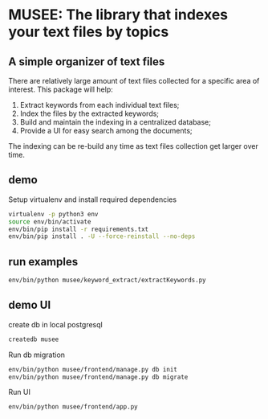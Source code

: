 # MUSEE: The library that indexes your text files by topics

## A simple organizer of text files

There are relatively large amount of text files collected for a specific area of interest.  This package will help:

1. Extract keywords from each individual text files;
2. Index the files by the extracted keywords;
3. Build and maintain the indexing in a centralized database;
4. Provide a UI for easy search among the documents;

The indexing can be re-build any time as text files collection get larger over time.

## demo

Setup virtualenv and install required dependencies

`````bash
virtualenv -p python3 env
source env/bin/activate
env/bin/pip install -r requirements.txt
env/bin/pip install . -U --force-reinstall --no-deps
`````

## run examples

`````bash
env/bin/python musee/keyword_extract/extractKeywords.py
`````

## demo UI

create db in local postgresql

`````bash
createdb musee
`````

Run db migration

`````bash
env/bin/python musee/frontend/manage.py db init
env/bin/python musee/frontend/manage.py db migrate
`````

Run UI
`````bash
env/bin/python musee/frontend/app.py
`````
